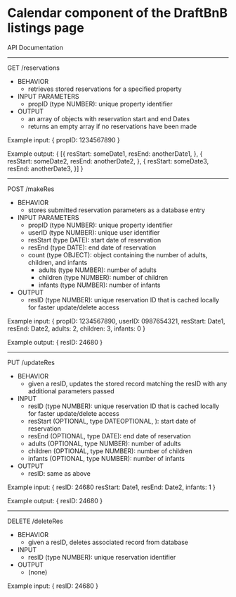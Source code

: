 # Calendar component of the DraftBnB listings page

API Documentation
______________________________________________________________________
GET /reservations
- BEHAVIOR
  - retrieves stored reservations for a specified property
- INPUT PARAMETERS
  - propID (type NUMBER): unique property identifier
- OUTPUT
  - an array of objects with reservation start and end Dates
  - returns an empty array if no reservations have been made

Example input: 
  {
    propID: 1234567890
  }

Example output: 
{
  [{
    resStart: someDate1,
    resEnd: anotherDate1,
  },
  {
    resStart: someDate2,
    resEnd: anotherDate2,
  },
  {
    resStart: someDate3,
    resEnd: anotherDate3,
  }]
}
______________________________________________________________________
POST /makeRes
- BEHAVIOR
  - stores submitted reservation parameters as a database entry
- INPUT PARAMETERS
  - propID (type NUMBER): unique property identifier
  - userID (type NUMBER): unique user identifier
  - resStart (type DATE): start date of reservation
  - resEnd (type DATE): end date of reservation
  - count (type OBJECT): object containing the number of adults, children, and infants
    - adults (type NUMBER): number of adults
    - children (type NUMBER): number of children
    - infants (type NUMBER): number of infants
- OUTPUT
  - resID (type NUMBER): unique reservation ID that is cached locally for faster update/delete access

Example input: 
  {
    propID: 1234567890,
    userID: 0987654321,
    resStart: Date1,
    resEnd: Date2,
    adults: 2,
    children: 3,
    infants: 0
  }

Example output:
  {
    resID: 24680
  }
______________________________________________________________________
PUT /updateRes
- BEHAVIOR
  - given a resID, updates the stored record matching the resID with any additional parameters passed
- INPUT
  - resID (type NUMBER): unique reservation ID that is cached locally for faster update/delete access
  - resStart (OPTIONAL, type DATEOPTIONAL, ): start date of reservation
  - resEnd (OPTIONAL, type DATE): end date of reservation
  - adults (OPTIONAL, type NUMBER): number of adults
  - children (OPTIONAL, type NUMBER): number of children
  - infants (OPTIONAL, type NUMBER): number of infants
- OUTPUT
  - resID: same as above

Example input: 
  {
    resID: 24680
    resStart: Date1,
    resEnd: Date2,
    infants: 1
  }

Example output:
  {
    resID: 24680
  }
______________________________________________________________________
DELETE /deleteRes
- BEHAVIOR
  - given a resID, deletes associated record from database
- INPUT
  - resID (type NUMBER): unique reservation identifier
- OUTPUT
  - (none)

Example input:
  {
    resID: 24680
  }